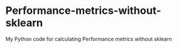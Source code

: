 # Performance-metrics-without-sklearn
My Python code for calculating Performance metrics without sklearn
